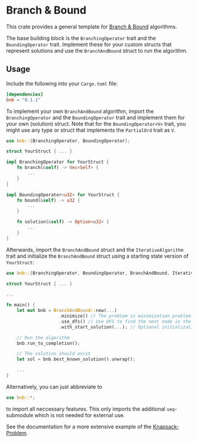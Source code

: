# Branch & Bound 

This crate provides a general template for [Branch & Bound](https://en.wikipedia.org/wiki/Branch_and_bound) algorithms.

The base building block is the `BranchingOperator` trait and the `BoundingOperator` trait. Implement these for your custom structs that represent solutions and use the `BranchAndBound` struct to run the algorithm.

## Usage

Include the following into your `Cargo.toml` file:

```toml
[dependencies]
bnb = "0.1.1"
```

To implement your own `BranchAndBound` algorithm, import the `BranchingOperator` and the `BoundingOperator` trait and implement them for your own (solution) struct.
Note that for the `BoundingOperator<V>` trait, you might use any type or struct that implements the `PartialOrd` trait as `V`.

```rust
use bnb::{BranchingOperator, BoundingOperator};

struct YourStruct { ... }

impl BranchingOperator for YourStruct {
    fn branch(&self) -> Vec<Self> {
        ...
    }
}

impl BoundingOperator<u32> for YourStruct {
    fn bound(&self) -> u32 {
        ...
    }

    fn solution(&self) -> Option<u32> {
        ...
    }
}
```

Afterwards, import the `BranchAndBound` struct and the `IterativeAlgorithm` trait and initialize the `BranchAndBound` struct using a starting state version of `YourStruct`:

```rust
use bnb::{BranchingOperator, BoundingOperator, BranchAndBound, IterativeAlgorithm};

struct YourStruct { ... }

...

fn main() {
    let mut bnb = BranchAndBound::new(...) 
                    .minimize() // The problem is minimization problem
                    .use_dfs() // Use DFS to find the next node in the BnB-Tree
                    .with_start_solution(...); // Optional initialization with a starting solution 

    // Run the algorithm
    bnb.run_to_completion();

    // The solution should exist
    let sol = bnb.best_known_solution().unwrap();

    ...
}

```

Alternatively, you can just abbreviate to 
```rust
use bnb::*;
```
to import all neccessary features. This only imports the additional `seq`-submodule which is not needed for external use.

See the documentation for a more extensive example of the [Knapsack-Problem](https://en.wikipedia.org/wiki/Knapsack_problem).
